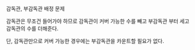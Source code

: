 감독관, 부감독관 배정 문제

감독관은 무조건 들어가야 하므로 감독관이 커버 가능한 수를 빼고
부감독관 부터 세고 감독관의 수를 더해준다.

단, 감독관만으로 커버 가능한 경우에는 부감독관을 카운트할 필요가 없다.
